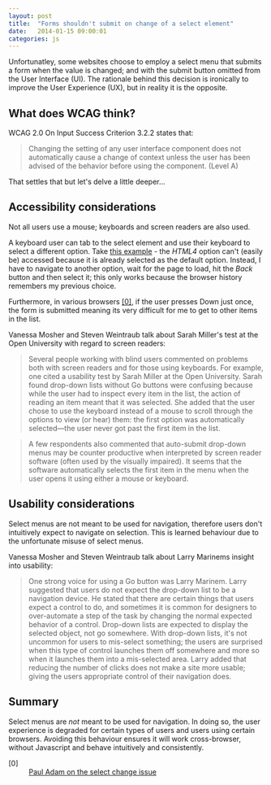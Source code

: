 ```yaml
---
layout: post
title:  "Forms shouldn't submit on change of a select element"
date:   2014-01-15 09:00:01
categories: js
---
```


Unfortunatley, some websites choose to employ a select menu that submits a form when the value is changed; and with the submit button omitted from the User Interface (UI). The rationale behind this decision is ironically to improve the User Experience (UX), but in reality it is the opposite. 

## What does WCAG think?

WCAG 2.0 On Input Success Criterion 3.2.2 states that:

> Changing the setting of any user interface component does not automatically cause a change of context unless the user has been advised of the behavior before using the component. (Level A)

That settles that but let's delve a little deeper...

## Accessibility considerations

Not all users use a mouse; keyboards and screen readers are also used.

A keyboard user can tab to the select element and use their keyboard to select a different option. Take [this example](http://html.cita.illinois.edu/script/onchange/onchange-example.php) - the *HTML4* option can't (easily be) accessed because it is already selected as the default option. Instead, I have to navigate to another option, wait for the page to load, hit the *Back* button and then select it; this only works because the browser history remembers my previous choice.

Furthermore, in various browsers [[0]](#ref0), if the user presses Down just once, the form is submitted meaning its very difficult for me to get to other items in the list.

Vanessa Mosher and Steven Weintraub talk about Sarah Miller's test at the Open University with regard to screen readers:

 >Several people working with blind users commented on problems both with screen readers and for those using keyboards. For example, one cited a usability test by Sarah Miller at the Open University. Sarah found drop-down lists without Go buttons were confusing because while the user had to inspect every item in the list, the action of reading an item meant that it was selected. She added that the user chose to use the keyboard instead of a mouse to scroll through the options to view (or hear) them: the first option was automatically selected—the user never got past the first item in the list.

> A few respondents also commented that auto-submit drop-down menus may be counter productive when interpreted by screen reader software (often used by the visually impaired). It seems that the software automatically selects the first item in the menu when the user opens it using either a mouse or keyboard.

## Usability considerations

Select menus are not meant to be used for navigation, therefore users don't intuitively expect to navigate on selection. This is learned behaviour due to the unfortunate misuse of select menus.

Vanessa Mosher and Steven Weintraub talk about Larry Marinems insight into usability:

 > One strong voice for using a Go button was Larry Marinem. Larry suggested that users do not expect the drop-down list to be a navigation device. He stated that there are certain things that users expect a control to do, and sometimes it is common for designers to over-automate a step of the task by changing the normal expected behavior of a control. Drop-down lists are expected to display the selected object, not go somewhere. With drop-down lists, it's not uncommon for users to mis-select something; the users are surprised when this type of control launches them off somewhere and more so when it launches them into a mis-selected area. Larry added that reducing the number of clicks does not make a site more usable; giving the users appropriate control of their navigation does.

## Summary

Select menus are *not* meant to be used for navigation. In doing so, the user experience is degraded for certain types of users and users using certain browsers. Avoiding this behaviour ensures it will work cross-browser, without Javascript and behave intuitively and consistently.

<dl>
	<dt class="citation" id="ref0">[0]</dt>
	<dd><a href="http://pauljadam.com/blog/javascript/onchange-event-on-a-select-inputjump-menu-accessibility-problems/">Paul Adam on the select change issue</a></dd>
</dl>